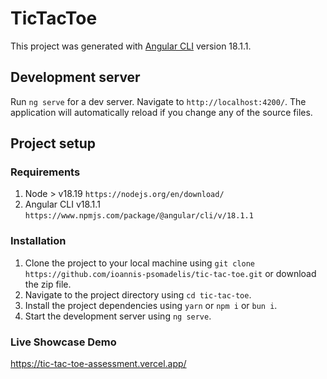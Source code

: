 # TicTacToe

This project was generated with [Angular CLI](https://github.com/angular/angular-cli) version 18.1.1.

## Development server

Run `ng serve` for a dev server. Navigate to `http://localhost:4200/`. The application will automatically reload if you change any of the source files.

## Project setup

### Requirements

1. Node > v18.19 `https://nodejs.org/en/download/`
2. Angular CLI v18.1.1 `https://www.npmjs.com/package/@angular/cli/v/18.1.1`

### Installation

1. Clone the project to your local machine using `git clone https://github.com/ioannis-psomadelis/tic-tac-toe.git` or download the zip file.
2. Navigate to the project directory using `cd tic-tac-toe`.
3. Install the project dependencies using `yarn` or `npm i` or `bun i`.
4. Start the development server using `ng serve`.

### Live Showcase Demo

https://tic-tac-toe-assessment.vercel.app/
